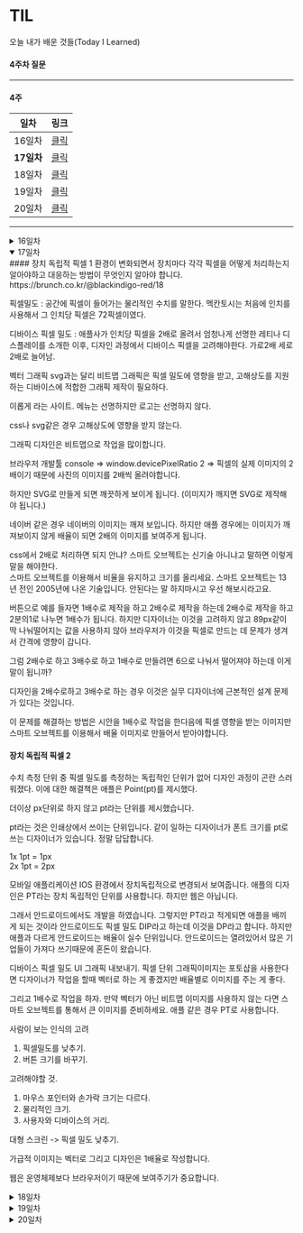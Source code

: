 # TIL
오늘 내가 배운 것들(Today I Learned)   

#### 4주차 질문

--------------------------------------------------

#### 4주 

| 일차                    | 링크                      |
| --------------------- | ----------------------- |
| 16일차                  | <a href="#16day">클릭</a> |
| <strong>17일차</strong> | <a href="#17day">클릭</a> |
| 18일차                  | <a href="#18day">클릭</a> |
| 19일차                  | <a href="#19day">클릭</a> |
| 20일차                  | <a href="#20day">클릭</a> |

---------------------------------------------------



<details id="16day">
  <summary>16일차</summary>

  #### 반응형 웹이란? (RWD)
  Responsive Web Design -> 반응형 웹 디자인  
  과거를 답습하는 것은 이제 그만! 

  답습 => 전부터 해 내려오거나 있던 방식이나 수법을 비판적으로 검토하지 않고, 있는  그대로 받아들이거나 따름.  
  원래그랬어? 실무에서 많이 말하는데 원래 그런 것은 없습니다.  
  
  이세대가 필요하는 기술을 가지고 클라이언트의 요구사항을 구현해 내는 것이 필요합니다.

  오늘을 연구하고 만들어야 합니다. 사용자의 인터페이스 환경을 여러분이 만들어 내는 것이 필요합니다. 테크놀로지의 반전으로 월드 와이드 웹은 데스크톱을 벗어나 세상 모든 기기에서 이용 가능해졌다.

  우리가 만들어야하는 것은 서비스고 서비스는 사용자에게 제공되는 내용 콘텐츠와 컨텍스트 입니다. 

  테크놀로지의 발전은 디자인 바운더리를 변경시켰습니다. 제한된 환경에서 벗어나 무한대의 환경으로 진화되고 있는 것이 웹이다.

  그 안에 들어가는 설계를 우리가 해야한다. 사용자의 경험을 유연하게 확장 시켜야 한다.

  컨텐츠는 물과 같고 어떤 용기에 담든 성질은 똑같다.

  반응형 웹 시대를 위한 디자인. 다양한 디바이스에 사용자에게 제공하는 컨텐츠를 담아내는 것. 

  반응형 웹 디자인이란? 사용자의 환경(스크린 사이즈, 플랫폼, 회전방향 등)을 고려하여 응답할 수 있도록 제작하는 것을 말한다.

  2010년 Ethan Marcotte 반응형웹 => 디바이스에서 콘텐츠를 감추거나 격리시키는 것보다 최적화된 뷰를 사용자에게 제공하여 콘텐츠를 효율적으로 담는 것이 우리가 수행해야 할 일입니다.

  #### 콘텐츠 구성 
  
  반응형 웹 프로젝트를 시작하기 전 무엇을 고려하고, 알아야 할까?

  ```
  1. 콘텐츠 전략 (Content strategy)
  2. 유연한 그리드 레이아웃 (Flexible grid layout)
  3. 유연한 이미지 / 미디어 (Flexible images and media)
  4. 디바이스 픽셀 밀도 (Device Pixel Density)
  5. 중단점 / 미디어 쿼리 (Breakpoint and Media queries)
  ```

  [콘텐츠 전략]
  콘텐츠의 구조를 치밀하게 분석하지 않고는 좋은 사용자 경험을 제공하기 어렵다.
  고정된 가로 폭과 해상도에서 콘텐츠가 영구적으로 자리 잡았던 디자인은 과거의 것이 되었다. 다양하게 변화되는 가로 폭과 해상도에 최적의 경험을 제공할 수 있는 무용술이 필요로 한다.

  [콘텐츠 쌓임]
  4컬럼 레이아웃 디자인의 화면 폭이 줄어들 경우 쌓이는 것은 불가피하다. 4->3->2->1
  하지만 중요한 정보가 1번이 아닐 수가 있다.

  [콘텐츠 순서]
  중요한 컨텐츠는 우선적으로 보여야 합니다. 크기가 작은 모바일 환경에서 우선적으로 보여져야 할 콘텐츠가 무엇인지 고려해야 함을 말한다.

  [콘텐츠 맞물림]
  상황에 따라서는 순서가 뒤섞이는 구조로 보여야한다. float나 position이 아닌 플렉시블 같은 레이아웃 기술을 사용해야한다. 

  [플렉시블 박스]
  콘텐츠 중심 전략, 콘텐츠 구성(안무법)등을 원활하게 구현하기 위한 새로운 레이아웃 기술이 요구되었다.

  #### 유연한 그리드
  RWD에서는 픽셀이 아닌, 상대 단위를 사용해야 하기에 픽셀을 상대 단위로 바꾸는 계산식을 사용해야 한다. 
  그리드 퍼센트  (전체PX / 현제PX) X 100

  [테크니컬 이슈]
  물처럼 흐르는 유연한 레이아웃을 구현할 경우 발생하는 테크니컬 이슈는 정확하게 정수로 떨어지지 않는 픽셀의 경우 각각 브라우저가 처리하는 방식이 달라서 퍼센트 값을 픽셀로 변경하는 과정이 발생한다.

  // 보충

  #### 유연한 이미지
  이미지를 포함하는 컨테이너 요소의 폭에 맞쳐 크기가 변경되는 이미지를 말한다. 

  콘텐츠 이미지   
  width: 100%;
  height: auto;

  콘텐츠 배경이미지 (height: 0px)  
  responsive-scale-bg {
    width: 100%;
    padding-bottom: 66.666666667%;
    background: url(img/fluid/image-1440x960.jpg);
    background-size: cover;
  }

  #### 재단 이미지
  컨테이너 요소의 폭에 맞쳐 크기가 동적으로 잘려지는 이미지를 말합니다.

  width: 100%;
  height: 960px;
  background-image: url(img/fluid/image-1440x960.jpg) center top;
  background-size: cover;


  #### 유연한 미디어
  유연한 아이프레임은 아이프레임을 포함하는 컨테이너 요소의 폭에 맞춰 크기가 변경되는 것을 말한다.

  비디오 같은 경우 width: 100% height: auto만 있어도 됩니다.

  ~~  {
    position: relative;
    padding-bottom: 56.25%;
    height:0;
    overflow: hidden;
    max-width: 100%
  }

  ~~ iframe {
    position: absolute;
    top: 0;
    left: 0;
    width: 100%;
    height: 100%;
  }

</details>

<details open id="17day">
  <summary>17일차</summary>
  #### 장치 독립적 픽셀 1
  환경이 변화되면서 장치마다 각각 픽셀을 어떻게 처리하는지 알아야하고 대응하는 방법이 무엇인지 알아야 합니다.
  https://brunch.co.kr/@blackindigo-red/18

  픽셀밀도 : 공간에 픽셀이 들어가는 물리적인 수치를 말한다. 
  멕칸토시는 처음에 인치를 사용해서 그 인치당 픽셀은 72픽셀이였다.

  디바이스 픽셀 밀도 : 애플사가 인치당 픽셀을 2배로 올려서 엄청나게 선명한 레티나 디스플레이를 소개한 이후, 디자인 과정에서 디바이스 픽셀을 고려해야한다.
  가로2배 세로 2배로 늘어남.

  벡터 그래픽 svg과는 달리 비트맵 그래픽은 픽셀 밀도에 영향을 받고, 고해상도를 지원하는 디바이스에 적합한 그래픽 제작이 필요하다.

  이롭게 라는 사이트. 메뉴는 선명하지만 로고는 선명하지 않다.

  css나 svg같은 경우 고해상도에 영향을 받지 않는다. 

  그래픽 디자인은 비트맵으로 작업을 많이합니다. 

  브라우저 개발툴 console => window.devicePixelRatio
  2 => 픽셀의 실제 이미지의 2배이기 때문에 사진의 이미지를 2배씩 올려야합니다.

  하지만 SVG로 만들게 되면 깨끗하게 보이게 됩니다.
  (이미지가 깨지면 SVG로 제작해야 됩니다.)

  네이버 같은 경우 네이버의 이미지는 깨져 보입니다. 하지만 애플 경우에는 이미지가 깨져보이지 않게 배율이 되면 2배의 이미지를 보여주게 됩니다.

  css에서 2배로 처리하면 되지 안냐? 스마트 오브젝트는 신기술 아니냐고 말하면 이렇게 말을 해야한다.  
  스마트 오브젝트를 이용해서 비율을 유지하고 크기를 올리세요. 스마트 오브젝트는 13년 전인 2005년에 나온 기술입니다. 안된다는 말 하지마시고 우선 해보시라고요.

  버튼으로 예를 들자면 1배수로 제작을 하고 2배수로 제작을 하는데 2배수로 제작을 하고 2분의1로 나누면 1배수가 됩니다. 하지만 디자이너는 이것을 고려하지 않고 89px같이 딱 나눠떨어지는 값을 사용하지 않아 브라우저가 이것을 픽셀로 만드는 데 문제가 생겨서 간격에 영향이 갑니다. 

  그럼 2배수로 하고 3배수로 하고 1배수로 만들려면 6으로 나눠서 떨어져야 하는데 이게 말이 됩니까?

  디자인을 2배수로하고 3배수로 하는 경우 이것은 실무 디자이너에 근본적인 설계 문제가 있다는 것입니다. 

  이 문제를 해결하는 방법은 시안을 1배수로 작업을 한다음에 픽셀 영향을 받는 이미지만 스마트 오브젝트를 이용해서 배율 이미지로 만들어서 받아야합니다.

  #### 장치 독립적 픽셀 2
  수치 측정 단위 중 픽셀 밀도를 측정하는 독립적인 단위가 없어 디자인 과정이 곤란 스러워졌다. 이에 대한 해결책은 애플은 Point(pt)를 제시했다. 

  더이상 px단위로 하지 않고 pt라는 단위를 제시했습니다.

  pt라는 것은 인쇄상에서 쓰이는 단위입니다. 같이 일하는 디자이너가 폰트 크기를 pt로 쓰는 디자이너가 있습니다. 정말 답답합니다.

  1x 1pt = 1px  
  2x 1pt = 2px

  모바일 애플리케이션 IOS 환경에서 장치독립적으로 변경되서 보여줍니다. 애플의 디자인은 PT라는 장치 독립적인 단위를 사용합니다. 하지만 웹은 아닙니다.

  그래서 안드로이드에서도 개발을 하였습니다. 그렇지만 PT라고 적게되면 애플을 배끼게 되는 것이라 안드로이드도 픽셀 밀도 DIP라고 하는데 이것을 DP라고 합니다. 하지만 애플과 다르게 안드로이드는 배율이 실수 단위입니다. 안드로이드는 열려있어서 많은 기업들이 가져다 쓰기때문에 혼돈이 왔습니다.

  디바이스 픽셀 밀도 UI 그래픽 내보내기. 픽셀 단위 그래픽이미지는 포토샵을 사용한다면 디자이너가 작업을 할때 벡터로 하는 게 좋겠지만 배율별로 이미지를 주는 게 좋다.

  그리고 1배수로 작업을 하자. 만약 벡터가 아닌 비트맵 이미지를 사용하지 않는 다면 스마트 오브젝트를 통해서 큰 이미지를 준비하세요. 애플 같은 경우 PT로 사용합니다. 

  사람이 보는 인식의 고려 
  1. 픽셀밀도를 낮추기.
  2. 버튼 크기를 바꾸기.

  고려해야할 것.
  1. 마우스 포인터와 손가락 크기는 다르다.
  2. 물리적인 크기.
  3. 사용자와 디바이스의 거리.

  대형 스크린 -> 픽셀 밀도 낮추기.

  가급적 이미지는 벡터로 그리고 디자인은 1배율로 작성합니다.

  웹은 운영체제보다 브라우저이기 때문에 보여주기가 중요합니다.

</details>

<details id="18day">
  <summary>18일차</summary>
</details>

<details id="19day">
  <summary>19일차</summary>
</details>

<details id="20day">
  <summary>20일차</summary>
</details>